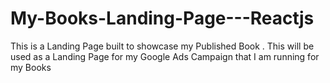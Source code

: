 # My-Books-Landing-Page---Reactjs
This is a Landing Page built to showcase my Published Book . This will be used as a Landing Page for my Google Ads Campaign that I am running for my Books
